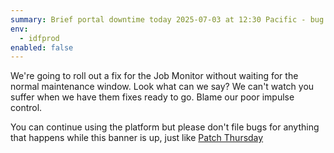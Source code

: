 ```yaml
---
summary: Brief portal downtime today 2025-07-03 at 12:30 Pacific - bug fix coming - expand for more
env:
  - idfprod
enabled: false
---
```


We're going to roll out a fix for the Job Monitor without waiting for the normal maintenance window.
Look what can we say? We can't watch you suffer when we have them fixes ready to go. Blame our poor impulse control. 

You can continue using the platform but please don't file bugs for anything that happens while this banner is up, just like [Patch Thursday](https://rsp.lsst.io/guides/life/patch-thursday.html)
